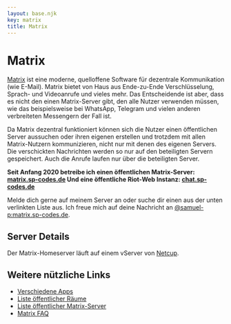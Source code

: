 ```yaml
---
layout: base.njk
key: matrix
title: Matrix
---
```

# Matrix

[Matrix](https://matrix.org) ist eine moderne, quelloffene Software für dezentrale Kommunikation (wie E-Mail). Matrix bietet von Haus aus Ende-zu-Ende Verschlüsselung, Sprach- und Videoanrufe und vieles mehr. Das Entscheidende ist aber, dass es nicht den einen Matrix-Server gibt, den alle Nutzer verwenden müssen, wie das beispielsweise bei WhatsApp, Telegram und vielen anderen verbreiteten Messengern der Fall ist.

Da Matrix dezentral funktioniert können sich die Nutzer einen öffentlichen Server aussuchen oder ihren eigenen erstellen und trotzdem mit allen Matrix-Nutzern kommunizieren, nicht nur mit denen des eigenen Servers. Die verschickten Nachrichten werden so nur auf den beteiligten Servern gespeichert. Auch die Anrufe laufen nur über die beteiligten Server.

__Seit Anfang 2020 betreibe ich einen öffentlichen Matrix-Server: [matrix.sp-codes.de](https://matrix.sp-codes.de/) Und eine öffentliche Riot-Web Instanz: [chat.sp-codes.de](https://chat.sp-codes.de/)__

Melde dich gerne auf meinem Server an oder suche dir einen aus der unten verlinkten Liste aus. Ich freue mich auf deine Nachricht an [@samuel-p:matrix.sp-codes.de](https://matrix.to/#/@samuel-p:matrix.sp-codes.de).

## Server Details

Der Matrix-Homeserver läuft auf einem vServer von [Netcup](https://netcup.de/).

## Weitere nützliche Links

* [Verschiedene Apps](https://matrix.org/clients)
* [Liste öffentlicher Räume](https://view.matrix.org/)
* [Liste öffentlicher Matrix-Server](https://www.hello-matrix.net/public_servers.php)
* [Matrix FAQ](https://matrix.org/faq/)
